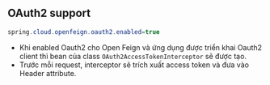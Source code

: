 ## OAuth2 support

```java
spring.cloud.openfeign.oauth2.enabled=true
```

- Khi enabled Oauth2 cho Open Feign và ứng dụng được triển khai Oauth2 client thì bean của class `OAuth2AccessTokenInterceptor` sẽ được tạo. 
- Trước mỗi request, interceptor sẽ trích xuất access token và đưa vào Header attribute.
